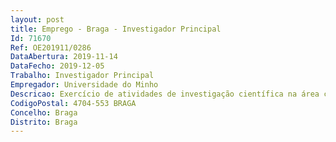 ```yaml
--- 
layout: post
title: Emprego - Braga - Investigador Principal
Id: 71670
Ref: OE201911/0286
DataAbertura: 2019-11-14
DataFecho: 2019-12-05
Trabalho: Investigador Principal
Empregador: Universidade do Minho
Descricao: Exercício de atividades de investigação científica na área científica de Engenharia Civil, no âmbito do projeto Ref.ª STAND4HERITAGE – 833123”, financiado pela European Research Council Executive Agency (ERCEA)   ERC 2018 ADG, através do programa quadro de investigação e inovação Horizonte 2020, com vista a estudar a ação sísmica (sinal), nomeadamente seleção de sismos representativos, análise estocástica do sinal, amostragem dos registros de movimento do solo, ensaios de mesa sísmica de provetes de alvenaria e abordagens analíticas para avaliação fora do plano tendo em vista apoiar o projeto de intervenção.
CodigoPostal: 4704-553 BRAGA
Concelho: Braga
Distrito: Braga
--- 
```


